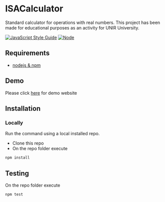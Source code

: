 # ISACalculator
Standard calculator for operations with real numbers.
This project has been made for educational purposes as an activity for UNIR University.

[![JavaScript Style Guide](https://img.shields.io/badge/code_style-standard-brightgreen.svg)](https://standardjs.com)
[![Node](https://img.shields.io/badge/node-16.x.x-brightgreen.svg)](https://nodejs.org/download/release/v16.0.0/)

## Requirements

* [nodejs & npm](https://nodejs.org)

## Demo

Please click [here](https://rawcdn.githack.com/adiaz633/ISACalculator/fff6e19c8423c5520dff44489d8c6771b6ca5b39/dist/index.html) for demo website


## Installation

### Locally

Run the command using a local installed repo.

* Clone this repo
* On the repo folder execute

```bash
npm install
```

## Testing

On the repo folder execute

```bash
npm test
```

